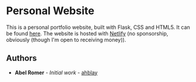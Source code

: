 # Personal Website

This is a personal portfolio website, built with Flask, CSS and HTML5. It can be found [here](https://www.abelromer.com). The website is hosted with [Netlify](https://www.netlify.com/) (no sponsorship, obviously (though I'm open to receiving money)). 

## Authors

* **Abel Romer** - *Initial work* - [ahblay](https://github.com/ahblay)

